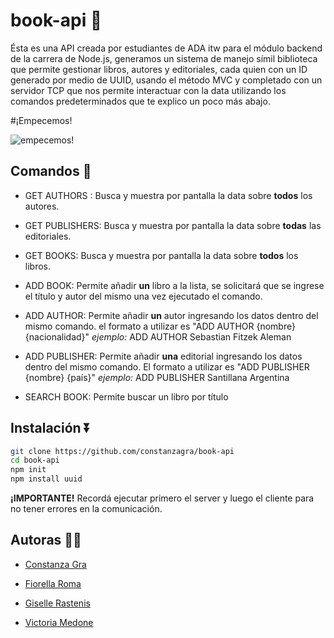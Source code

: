 
# book-api 📓

Ésta es una API creada por estudiantes de ADA itw para el módulo backend de la carrera de Node.js, generamos un sistema de manejo símil biblioteca que permite gestionar libros, autores y editoriales, cada quien con un ID generado por medio de UUID, usando el método MVC y completado con un servidor TCP que nos permite interactuar con la data utilizando los comandos predeterminados que te explico un poco más abajo.

#¡Empecemos!

![empecemos!](https://github.com/user-attachments/assets/b004d0f6-6158-4c0a-a823-7553f9251e6f)
## Comandos 🚀

- GET AUTHORS : Busca y muestra por pantalla la data sobre **todos** los autores.

- GET PUBLISHERS: Busca y muestra por pantalla la data sobre **todas** las editoriales.

- GET BOOKS: Busca y muestra por pantalla la data sobre **todos** los libros.

- ADD BOOK: Permite añadir **un** libro a la lista, se solicitará que se ingrese el título y autor del mismo una vez ejecutado el comando.

- ADD AUTHOR: Permite añadir **un** autor ingresando los datos dentro del mismo comando.  el formato a utilizar es "ADD AUTHOR {nombre} {nacionalidad}" 
_ejemplo:_ ADD AUTHOR Sebastian Fitzek Aleman

- ADD PUBLISHER: Permite añadir **una** editorial ingresando los datos dentro del mismo comando. El formato a utilizar es "ADD PUBLISHER {nombre} {país}"
_ejemplo:_ ADD PUBLISHER Santillana Argentina

- SEARCH BOOK: Permite buscar un libro por título
## Instalación ⏬
```bash
git clone https://github.com/constanzagra/book-api
cd book-api
npm init 
npm install uuid
```

**¡IMPORTANTE!**
Recordá ejecutar primero el server y luego el cliente para no tener errores en la comunicación.
## Autoras 🕵️‍♂️

- [Constanza Gra ](https://github.com/constanzagra)

- [Fiorella Roma ](https://github.com/fiorellam)

- [Giselle Rastenis ](https://github.com/GegeRastenis)

- [Victoria Medone ](https://github.com/victoriamedone)
